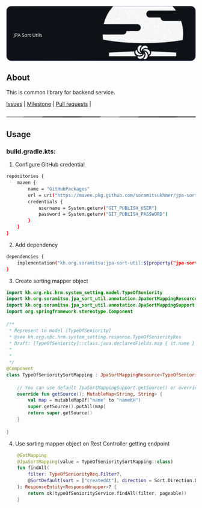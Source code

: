 ![banner](.github/assets/banner.svg)

## About

This is common library for backend service.

[Issues][issues-url] | [Milestone][milestone-url] | [Pull requests][pullrequest-url] |

![divider](.github/assets/divider.png)


## Usage
### build.gradle.kts:
1. Configure GitHub credential
```sh
repositories {
    maven {
        name = "GitHubPackages"
        url = uri("https://maven.pkg.github.com/soramitsukhmer/jpa-sort-util.git")
        credentials {
            username = System.getenv("GIT_PUBLISH_USER")
            password = System.getenv("GIT_PUBLISH_PASSWORD")
        }
    }
}
```
2. Add dependency
```sh
dependencies {
  	implementation("kh.org.soramitsu:jpa-sort-util:${property("jpa-sort-util.version")}")
}
```
3. Create sorting mapper object
```kotlin
import kh.org.nbc.hrm.system_setting.model.TypeOfSeniority
import kh.org.soramitsu.jpa_sort_util.annotation.JpaSortMappingResource
import kh.org.soramitsu.jpa_sort_util.annotation.JpaSortMappingSupport
import org.springframework.stereotype.Component

/**
 * Represent to model [TypeOfSeniority]
 * @see kh.org.nbc.hrm.system_setting.response.TypeOfSeniorityRes
 * Draft: [TypeOfSeniority]::class.java.declaredFields.map { it.name }
 *
 *
 */
@Component
class TypeOfSenioritySortMapping : JpaSortMappingResource<TypeOfSeniority>, JpaSortMappingSupport<TypeOfSeniority>() {

    // You can use default JpaSortMappingSupport.getSource() or override it like below
    override fun getSource(): MutableMap<String, String> {
        val map = mutableMapOf("name" to "nameKH")
        super.getSource().putAll(map)
        return super.getSource()
    }

}
```

4. Use sorting mapper object on Rest Controller getting endpoint
```kotlin
    @GetMapping
    @JpaSortMapping(value = TypeOfSenioritySortMapping::class)
    fun findAll(
        filter: TypeOfSeniorityReq.Filter?,
        @SortDefault(sort = ["createdAt"], direction = Sort.Direction.DESC) pageable: Pageable
    ): ResponseEntity<ResponseWrapper>? {
        return ok(typeOfSeniorityService.findAll(filter, pageable))
    }
```



<!-- variables -->

[milestone-url]: https://github.com/soramitsukhmer/jpa-sort-util/milestones
[issues-url]: https://github.com/soramitsukhmer/jpa-sort-util/issues
[pullrequest-url]: https://github.com/soramitsukhmer/jpa-sort-util/pulls
